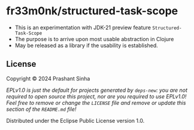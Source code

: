# fr33m0nk/structured-task-scope

- This is an experimentation with JDK-21 preview feature `Structured-Task-Scope`
- The purpose is to arrive upon most usable abstraction in Clojure
- May be released as a library if the usability is established.

## License

Copyright © 2024 Prashant Sinha

_EPLv1.0 is just the default for projects generated by `deps-new`: you are not_
_required to open source this project, nor are you required to use EPLv1.0!_
_Feel free to remove or change the `LICENSE` file and remove or update this_
_section of the `README.md` file!_

Distributed under the Eclipse Public License version 1.0.
